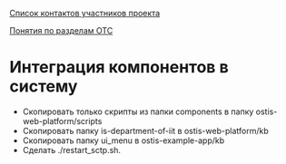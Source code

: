 [Список контактов участников проекта](https://docs.google.com/spreadsheets/d/1PJmIiqR8codW2i2vTRYCHrBq7nnOIS3EqopyoHeaVKE/edit?usp=sharing)

[Понятия по разделам ОТС](https://docs.google.com/spreadsheets/d/1T-xw9TR6qQdK1KzYUSt-YuIlTm_IRkbKoAP1LNXPPFg/edit)

# Интеграция компонентов в систему

* Скопировать только скрипты из папки components в папку ostis-web-platform/scripts
* Скопировать папку is-department-of-iit в ostis-web-platform/kb
* Скопировать папку ui_menu в ostis-example-app/kb
* Сделать ./restart_sctp.sh.
